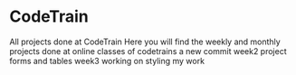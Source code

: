 # CodeTrain
All projects done at CodeTrain
Here you will find the weekly and monthly projects done at online classes of codetrains 
a new commit 
week2 project forms and tables
week3 working on styling my work 